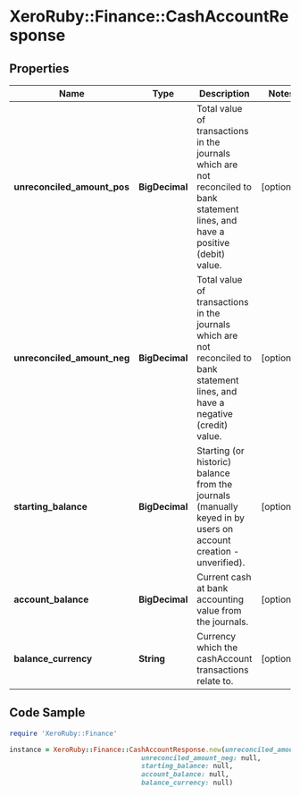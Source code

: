 # XeroRuby::Finance::CashAccountResponse

## Properties

Name | Type | Description | Notes
------------ | ------------- | ------------- | -------------
**unreconciled_amount_pos** | **BigDecimal** | Total value of transactions in the journals which are not reconciled to bank statement lines, and have a positive (debit) value. | [optional] 
**unreconciled_amount_neg** | **BigDecimal** | Total value of transactions in the journals which are not reconciled to bank statement lines, and have a negative (credit) value. | [optional] 
**starting_balance** | **BigDecimal** | Starting (or historic) balance from the journals (manually keyed in by users on account creation - unverified). | [optional] 
**account_balance** | **BigDecimal** | Current cash at bank accounting value from the journals. | [optional] 
**balance_currency** | **String** | Currency which the cashAccount transactions relate to. | [optional] 

## Code Sample

```ruby
require 'XeroRuby::Finance'

instance = XeroRuby::Finance::CashAccountResponse.new(unreconciled_amount_pos: null,
                                 unreconciled_amount_neg: null,
                                 starting_balance: null,
                                 account_balance: null,
                                 balance_currency: null)
```


